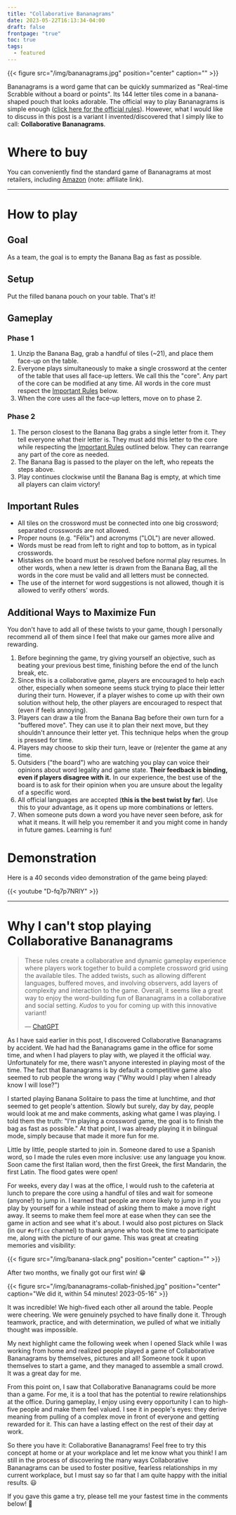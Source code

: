 ```yaml
---
title: "Collaborative Bananagrams"
date: 2023-05-22T16:13:34-04:00
draft: false
frontpage: "true"
toc: true
tags:
  - featured
---
```


{{< figure src="/img/bananagrams.jpg" position="center" caption="" >}}



Bananagrams is a word game that can be quickly summarized as "Real-time
Scrabble without a board or points". Its 144 letter tiles come in a
banana-shaped pouch that looks adorable. The official way to play
Bananagrams is simple enough ([click here for the official
rules](/img/bananagrams-how-to-play.jpg)). However, what I would like to
discuss in this post is a variant I invented/discovered that I simply
like to call: **Collaborative Bananagrams**.

# Where to buy

You can conveniently find the standard game of Bananagrams at most retailers, including
[Amazon](https://amzn.to/3RRW58j) (note: affiliate link).


-----
# How to play

## Goal

As a team, the goal is to empty the Banana Bag as fast as possible.

## Setup

Put the filled banana pouch on your table. That's it!


## Gameplay

### Phase 1
1. Unzip the Banana Bag, grab a handful of tiles (~21), and place them face-up on the table.
1. Everyone plays simultaneously to make a single crossword at the center of the table that uses all face-up letters. We call this the "core". Any part of the core can be modified at any time. All words in the core must respect the [Important Rules](#important-rules) below.
1. When the core uses all the face-up letters, move on to phase 2.

### Phase 2
1. The person closest to the Banana Bag grabs a single letter from it.
   They tell everyone what their letter is. They must add this letter to
   the core while respecting the [Important Rules](#important-rules) outlined below. They can rearrange any part of the core as needed.
1. The Banana Bag is passed to the player on the left, who repeats the
   steps above.
1. Play continues clockwise until the Banana Bag is empty, at which time
   all players can claim victory!

## Important Rules

- All tiles on the crossword must be connected into one big crossword; separated crosswords are not allowed.
- Proper nouns (e.g. "Félix") and acronyms ("LOL") are never allowed.
- Words must be read from left to right and top to bottom, as in
  typical crosswords.
- Mistakes on the board must be resolved before normal play resumes.
  In other words, when a new letter is drawn from the Banana Bag, all the
  words in the core must be valid and all letters must be connected.
- The use of the internet for word suggestions is not allowed, though it is allowed to verify others' words.

## Additional Ways to Maximize Fun

You don't have to add all of these twists to your game, though I
personally recommend all of them since I feel that make our games more
alive and rewarding.

1. Before beginning the game, try giving yourself an objective, such as beating your previous best time, finishing before the end of the lunch break, etc.
1. Since this is a collaborative game, players are encouraged to help
   each other, especially when someone seems stuck trying to place their
   letter during their turn. However, if a player wishes to come up with their own
   solution without help, the other players are encouraged to respect that (even if feels annoying).
1. Players can draw a tile from the Banana Bag before their own turn for a "buffered move". They can use it to plan their next move, but they shouldn't announce their letter yet. This technique helps when the group is pressed for time.
1. Players may choose to skip their turn, leave or (re)enter the game at any time.
1. Outsiders ("the board") who are watching you play can voice their opinions about word legality and game state. **Their feedback is binding, even if players disagree with it.** In our experience, the best use of the board is to ask for their opinion when you are unsure about the legality of a specific word.
1. All official languages are accepted (**this is the best twist by far**). Use this to your advantage, as it opens
   up more combinations or letters.
1. When someone puts down a word you have never seen before, ask for what it means. It will help you remember it and you might come in handy in future games. Learning is fun!

# Demonstration

Here is a 40 seconds video
demonstration of the game being played:

{{< youtube "D-fq7p7NRlY" >}}

-----

# Why I can't stop playing Collaborative Bananagrams

> These rules create a collaborative and dynamic gameplay experience where players work together to build a complete crossword grid using the available tiles. The added twists, such as allowing different languages, buffered moves, and involving observers, add layers of complexity and interaction to the game. Overall, it seems like a great way to enjoy the word-building fun of Bananagrams in a collaborative and social setting. *Kudos* to you for coming up with this innovative variant!
>
> — [ChatGPT](https://chat.openai.com/share/da84e5e8-d6aa-4c6b-b058-1dd43467560c)

As I have said earlier in this post, I discovered Collaborative
Bananagrams by accident. We had had the Bananagrams game in the office for
some time, and when I had players to play with, we played it the
official way. Unfortunately for me, there wasn't anyone interested in
playing most of the time. The fact that Bananagrams is by default a
competitive game also seemed to rub people the wrong way ("Why would I
play when I already know I will lose?")

I started playing Banana Solitaire to pass the time at lunchtime, and *that* seemed
to get people's attention. Slowly but surely, day by day, people would
look at me and make comments, asking what game I was playing. I told
them the truth: "I'm playing a crossword game, the goal is to finish the
bag as fast as possible." At that point, I was already playing it in
bilingual mode, simply because that made it more fun for me.

Little by little, people started to join in. Someone dared to use a
Spanish word, so I made the rules even more inclusive: use any language
you know. Soon came the first Italian word, then the first Greek, the first Mandarin, the
first Latin. The flood gates were open!

For weeks, every day I was at the office, I would rush to the cafeteria
at lunch to prepare the core using a handful of tiles and wait for someone
(anyone!) to jump in. I learned that people are more likely to jump in
if you play by yourself for a while instead of asking them to make a
move right away. It seems to make them feel more at ease when they can
see the game in action and see what it's about. I would also post
pictures on Slack (in our `#office` channel) to thank anyone who took
the time to participate me, along with the picture of our game. This was
great at creating memories and visibility:

{{< figure src="/img/banana-slack.png" position="center" caption="" >}}


After two months, we finally got our first win! :grin:

{{< figure src="/img/bananagrams-collab-finished.jpg" position="center" caption="We did it, within 54 minutes! 2023-05-16" >}}

It was incredible! We high-fived each other all around the table. People
were cheering. We were genuinely psyched to have finally done it.
Through teamwork, practice, and with determination, we pulled of what we
initially thought was impossible.

My next highlight came the following week when I opened Slack while I
was working from home and realized people played a game of Collaborative
Bananagrams by themselves, pictures and all! Someone took it upon
themselves to start a game, and they managed to assemble a small crowd. It was a great day
for me.

From this point on, I saw that Collaborative Bananagrams could be more
than a game. For me, it is a tool that has the potential to rewire
relationships at the office. During gameplay, I enjoy using every opportunity I can to high-five
people and make them feel valued. I see it in people's eyes: they
derive meaning from pulling of a complex move in front of everyone and
getting rewarded for it. This can have a lasting effect on the rest of their day at work.

So there you have it: Collaborative Bananagrams! Feel free to try this
concept at home or at your workplace and let me know what you think! I
am still in the process of discovering the many ways Collaborative
Bananagrams can be used to foster positive, fearless relationships in
my current workplace, but I must say so far that I am quite happy with the
initial results. :smiley:

If you gave this game a try, please tell me your fastest time in the
comments below! :banana:
